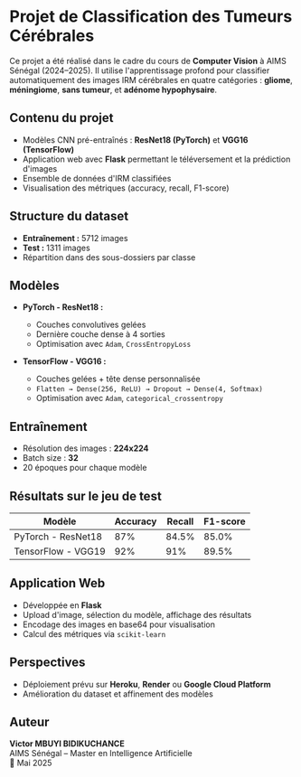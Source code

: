 
# Projet de Classification des Tumeurs Cérébrales

Ce projet a été réalisé dans le cadre du cours de **Computer Vision** à AIMS Sénégal (2024–2025). Il utilise l'apprentissage profond pour classifier automatiquement des images IRM cérébrales en quatre catégories : **gliome**, **méningiome**, **sans tumeur**, et **adénome hypophysaire**.

## Contenu du projet

- Modèles CNN pré-entraînés : **ResNet18 (PyTorch)** et **VGG16 (TensorFlow)**
- Application web avec **Flask** permettant le téléversement et la prédiction d'images
- Ensemble de données d'IRM classifiées
- Visualisation des métriques (accuracy, recall, F1-score)

##  Structure du dataset

- **Entraînement :** 5712 images
- **Test :** 1311 images
- Répartition dans des sous-dossiers par classe

##  Modèles

- **PyTorch - ResNet18 :**
  - Couches convolutives gelées
  - Dernière couche dense à 4 sorties
  - Optimisation avec `Adam`, `CrossEntropyLoss`

- **TensorFlow - VGG16 :**
  - Couches gelées + tête dense personnalisée
  - `Flatten → Dense(256, ReLU) → Dropout → Dense(4, Softmax)`
  - Optimisation avec `Adam`, `categorical_crossentropy`

##  Entraînement

- Résolution des images : **224x224**
- Batch size : **32**
- 20 époques pour chaque modèle

##  Résultats sur le jeu de test

| Modèle              | Accuracy | Recall | F1-score |
|---------------------|----------|--------|----------|
| PyTorch - ResNet18  | 87%      | 84.5%  | 85.0%    |
| TensorFlow - VGG19  | 92%      | 91%    | 89.5%    |

##  Application Web

- Développée en **Flask**
- Upload d'image, sélection du modèle, affichage des résultats
- Encodage des images en base64 pour visualisation
- Calcul des métriques via `scikit-learn`

##  Perspectives

- Déploiement prévu sur **Heroku**, **Render** ou **Google Cloud Platform**
- Amélioration du dataset et affinement des modèles

##  Auteur

**Victor MBUYI BIDIKUCHANCE**  
AIMS Sénégal – Master en Intelligence Artificielle  
📅 Mai 2025
